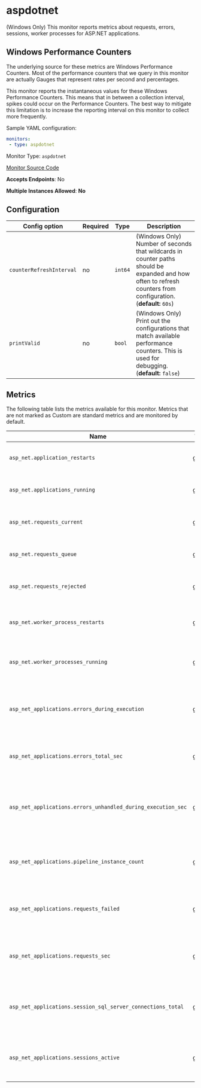 <!--- GENERATED BY gomplate from scripts/docs/monitor-page.md.tmpl --->

# aspdotnet

(Windows Only) This monitor reports metrics about requests, errors, sessions,
worker processes for ASP.NET applications.

## Windows Performance Counters
The underlying source for these metrics are Windows Performance Counters.
Most of the performance counters that we query in this monitor are actually Gauges
that represent rates per second and percentages.

This monitor reports the instantaneous values for these Windows Performance Counters.
This means that in between a collection interval, spikes could occur on the
Performance Counters.  The best way to mitigate this limitation is to increase
the reporting interval on this monitor to collect more frequently.

Sample YAML configuration:

```yaml
monitors:
 - type: aspdotnet
```


Monitor Type: `aspdotnet`

[Monitor Source Code](https://github.com/signalfx/signalfx-agent/tree/master/internal/monitors/aspdotnet)

**Accepts Endpoints**: No

**Multiple Instances Allowed**: **No**

## Configuration

| Config option | Required | Type | Description |
| --- | --- | --- | --- |
| `counterRefreshInterval` | no | `int64` | (Windows Only) Number of seconds that wildcards in counter paths should be expanded and how often to refresh counters from configuration. (**default:** `60s`) |
| `printValid` | no | `bool` | (Windows Only) Print out the configurations that match available performance counters.  This is used for debugging. (**default:** `false`) |




## Metrics

The following table lists the metrics available for this monitor. Metrics that are not marked as Custom are standard metrics and are monitored by default.

| Name | Type | Custom | Description |
| ---  | ---  | ---    | ---         |
| `asp_net.application_restarts` | gauge | X | Count of ASP.NET application restarts. |
| `asp_net.applications_running` | gauge | X | Number of running ASP.NET applications. |
| `asp_net.requests_current` | gauge | X | Current number of ASP.NET requests. |
| `asp_net.requests_queue` | gauge | X | Number of queued ASP.NET requests. |
| `asp_net.requests_rejected` | gauge | X | Count of rejected ASP.NET requests. |
| `asp_net.worker_process_restarts` | gauge | X | Count of ASP.NET worker process restarts. |
| `asp_net.worker_processes_running` | gauge | X | Number of running ASP.NET worker processes. |
| `asp_net_applications.errors_during_execution` | gauge | X | Count of errors encountered by ASP.NET application durring execution. |
| `asp_net_applications.errors_total_sec` | gauge | X | Error rate per second for the given ASP.NET application. |
| `asp_net_applications.errors_unhandled_during_execution_sec` | gauge | X | Unhandled error rate per second countered while an ASP.NET application is running. |
| `asp_net_applications.pipeline_instance_count` | gauge | X | Number of instances in the ASP.NET application pipeline. |
| `asp_net_applications.requests_failed` | gauge | X | Count of failed requests in the ASP.NET application |
| `asp_net_applications.requests_sec` | gauge | X | Rate of requests in the ASP.NET application per second. |
| `asp_net_applications.session_sql_server_connections_total` | gauge | X | Number of connections to microsoft sql server by an ASP.NET application. |
| `asp_net_applications.sessions_active` | gauge | X | Number of active sessions in the ASP.NET application. |





